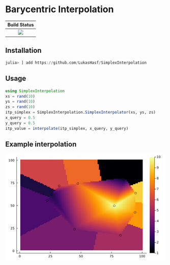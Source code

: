 # Barycentric Interpolation

| **Build Status**    |
|:--------------------:|
| ![][CI-img]|

## Installation
``` julia
julia> ] add https://github.com/LukasHasf/SimplexInterpolation
```
## Usage
``` julia
using SimplexInterpolation
xs = rand(10)
ys = rand(10)
zs = rand(10)
itp_simplex = SimplexInterpolation.SimplexInterpolator(xs, ys, zs)
x_query = 0.5
y_query = 0.5
itp_value = interpolate(itp_simplex, x_query, y_query)
```
## Example interpolation
![readme_example.png](readme_example.png)


[CI-img]: https://github.com/LukasHasf/SimplexInterpolation/actions/workflows/ci.yml/badge.svg
[CI-url]: https://github.com/LukasHasf/SimplexInterpolation/actions/workflows/ci.yml
